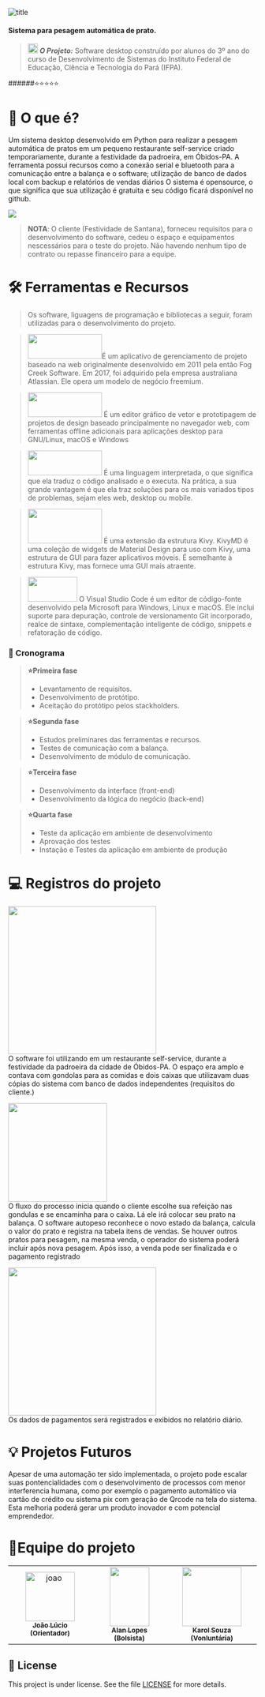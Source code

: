 
![title](./assets/images/logo.png)

#### Sistema para pesagem automática de prato.

> <img src="./assets/images/logo.jpg"  width="20" height="20"> **_O Projeto:_**  Software desktop construído por alunos do 3º ano do curso de Desenvolvimento de Sistemas do Instituto Federal de Educação, Ciência e Tecnologia do Pará (IFPA).

######⭐⭐⭐⭐⭐

# 🚀 O que é?
Um sistema desktop desenvolvido em Python para realizar a pesagem automática de pratos em um pequeno restaurante self-service criado temporariamente, durante a festividade da padroeira, em Óbidos-PA. A ferramenta possui recursos como a conexão serial e bluetooth para a comunicação entre a balança e o software; utilização de banco de dados local com backup e relatórios de vendas diários
O sistema é opensource, o que significa que sua utilização é gratuita e seu código ficará disponível no github.

![](./assets/images/Capturar.PNG)

> __NOTA__: O cliente (Festividade de Santana), forneceu requisitos para o desenvolvimento do software, cedeu o espaço e equipamentos nescessários para o teste do projeto. Não havendo nenhum tipo de contrato ou repasse financeiro para a equipe. 



# 🛠 Ferramentas e Recursos
> Os software, liguagens de programação e bibliotecas a seguir, foram utilizadas para o desenvolvimento do projeto.



> <img src="https://logos-download.com/wp-content/uploads/2016/06/Trello_logo_gradient.jpg"  width="150" height="50">É um aplicativo de gerenciamento de projeto baseado na web originalmente desenvolvido em 2011 pela então Fog Creek Software. Em 2017, foi adquirido pela empresa australiana Atlassian. Ele opera um modelo de negócio freemium.

> <img src="https://seeklogo.com/images/F/figma-logo-3C82F1B96E-seeklogo.com.png"  width="150" height="50"> É um editor gráfico de vetor e prototipagem de projetos de design baseado principalmente no navegador web, com ferramentas offline adicionais para aplicações desktop para GNU/Linux, macOS e Windows


> <img src="https://upload.wikimedia.org/wikipedia/commons/thumb/f/f8/Python_logo_and_wordmark.svg/486px-Python_logo_and_wordmark.svg.png"  width="150" height="50"> É uma linguagem interpretada, o que significa que ela traduz o código analisado e o executa. Na prática, a sua grande vantagem é que ela traz soluções para os mais variados tipos de problemas, sejam eles web, desktop ou mobile.

> <img src="https://repository-images.githubusercontent.com/284716598/5af8e880-d8ba-11ea-9ce1-e5e8d603143f"  width="150" height="70"> É uma extensão da estrutura Kivy. KivyMD é uma coleção de widgets de Material Design para uso com Kivy, uma estrutura de GUI para fazer aplicativos móveis. É semelhante à estrutura Kivy, mas fornece uma GUI mais atraente.


> <img  src="https://miro.medium.com/v2/resize:fit:720/format:webp/1*cn_XBD307E3lObHk511Qqg.png" width='100' height='50'> O Visual Studio Code é um editor de código-fonte desenvolvido pela Microsoft para Windows, Linux e macOS. Ele inclui suporte para depuração, controle de versionamento Git incorporado, realce de sintaxe, complementação inteligente de código, snippets e refatoração de código.

### 📆 Cronograma

> __⭐Primeira fase__
  > - Levantamento de requisitos.
  > - Desenvolvimento de protótipo.
  > - Aceitação do protótipo pelos stackholders.

> __⭐Segunda fase__
  > - Estudos preliminares das ferramentas e recursos.
  > - Testes de comunicação com a balança.
  > - Desenvolvimento de módulo de comunicação.

> __⭐Terceira fase__
  > - Desenvolvimento da interface (front-end)
  > - Desenvolvimento da lógica do negócio (back-end)

> __⭐Quarta fase__
  > - Teste da aplicação em ambiente de desenvolvimento
  > - Aprovação dos testes
  > - Instação e Testes da aplicação em ambiente de produção

# 💻 Registros do projeto
<img src="./assets/images/IMG1.jpeg" width="300px">\
O software foi utilizando em um restaurante self-service, durante a festividade da padroeira da cidade de Óbidos-PA.
O espaço era amplo e contava com gondolas para as comidas e dois caixas que utilizavam duas cópias do sistema com banco de dados independentes (requisitos do cliente.)

<img src="./assets/images/IMG3.jpg" width="200x">\
O fluxo do processo inicia quando o cliente escolhe sua refeição nas gondulas e se encaminha para o caixa. Lá ele irá colocar seu prato na balança. O software autopeso reconhece o novo estado da balança, calcula o valor do prato e registra na tabela itens de vendas. Se houver outros pratos para pesagem, na mesma venda, o operador do sistema poderá incluir após nova pesagem. Após isso, a venda pode ser finalizada e o pagamento registrado

<img src="./assets/images/IMG2.jpg" width="300px">\
Os dados de pagamentos será registrados e exibidos no relatório diário.


# 💡 Projetos Futuros

Apesar de uma automação ter sido implementada, o projeto pode escalar suas pontencialidades com o desenvolvimento de processos com menor interferencia humana, como por exemplo o pagamento automático via cartão de crédito ou sistema pix com geração de Qrcode na tela do sistema. Esta melhoria poderá gerar um produto inovador e com potencial emprendedor.

# 🦾Equipe do projeto
<table>
  <tr>
    <td align="center">
      <a href="#">
        <img src="./assets/colaboradores/joao.jpg" width="100px;" alt="joao"><br>
        <sub>
          <b>João Lúcio   (Orientador)</b>
        </sub>
      </a>
    </td>
    <td align="center">
      <a href="#">
        <img src="https://scontent.fbel3-1.fna.fbcdn.net/v/t39.30808-6/314933293_1424113108080542_8546133591944403104_n.jpg?_nc_cat=103&ccb=1-7&_nc_sid=09cbfe&_nc_eui2=AeGEjpFzOTcDqD6s4_V_qQ43ZgPEbQh2v_5mA8RtCHa__inQ4UQKNGmuS99_Mwad3wffgZaE-kIhUbr-Yhvlx7jU&_nc_ohc=zG-rIt7_9e0AX-4zLfD&_nc_ht=scontent.fbel3-1.fna&oh=00_AfA_iN4EfD9ErwfIGsjkNYybb0dficA0hfrrFV7yr6O_eg&oe=63F01E14" width="80px" height='120'><br>
        <sub>
          <b>Alan Lopes   (Bolsista)</b>
        </sub>
      </a>
    </td>

  <td align="center">
    <a href="#">
      <img src="https://scontent.fbel3-1.fna.fbcdn.net/v/t39.30808-6/310265759_623436939243110_9184404113922879249_n.jpg?_nc_cat=103&ccb=1-7&_nc_sid=09cbfe&_nc_eui2=AeEV1afpAPLgvvNZ4_HI0d5GpgwJVujdXHqmDAlW6N1ceomTJSZotYGY5nYN-DqmFFjjMdnX0Xgxjq-H7fJi-LtX&_nc_ohc=pDYRuhnY9HgAX_ZFhz5&_nc_ht=scontent.fbel3-1.fna&oh=00_AfCQ7QqZTViscBH6pEcPxVuvDkY5UA_NViAI7G6gYJMSmw&oe=63F04654" width="120px" height='120'><br>
      <sub>
        <b>Karol Souza      (Vonluntária)</b>
      </sub>
    </a>
  </td>

  </tr>
</table>

## 📝 License
This project is under license. See the file [LICENSE](LICENSE.md) for more details.